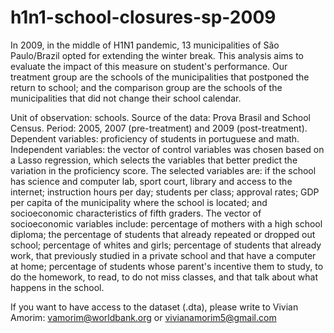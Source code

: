 # h1n1-school-closures-sp-2009
In 2009, in the middle of H1N1 pandemic, 13 municipalities of São Paulo/Brazil opted for extending the winter break. This analysis aims to evaluate the impact of this measure on student's performance. Our treatment group are the schools of the municipalities that postponed the return to school; and the comparison group are the schools of the municipalities that did not change their school calendar. 

Unit of observation: schools. 
Source of the data: Prova Brasil and School Census. 
Period: 2005, 2007 (pre-treatment) and 2009 (post-treatment). 
Dependent variables: proficiency of students in portuguese and math.
Independent variables: the vector of control variables was chosen based on a Lasso regression, which selects the variables that better predict the variation in the proficiency score. The selected variables are: if the school has science and computer lab, sport court, library and access to the internet; instruction hours per day; students per class; approval rates; GDP per capita of the municipality where the school is located; and socioeconomic characteristics of fifth graders. The vector of socioeconomic variables include: percentage of mothers with a high school diploma; the percentage of students that already repeated or dropped out school; percentage of whites and girls; percentage of students that already work, that previously studied in a private school and that have a computer at home; percentage of students whose parent's incentive them to study, to do the homework, to read, to do not miss classes, and that talk about what happens in the school.

If you want to have access to the dataset (.dta), please write to Vivian Amorim: vamorim@worldbank.org or vivianamorim5@gmail.com
